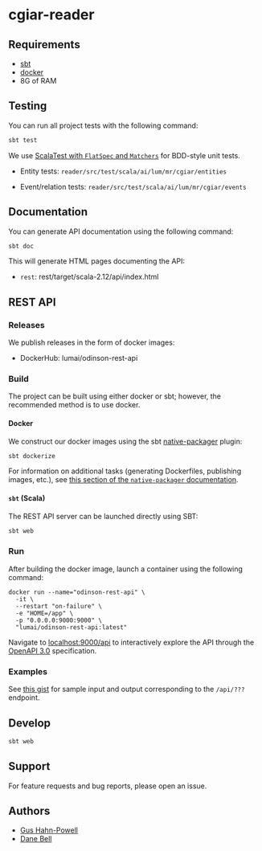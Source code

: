 # cgiar-reader

## Requirements

- [sbt](https://scala-sbt.org)
- [docker](https://docs.docker.com/get-docker)
- 8G of RAM

## Testing

You can run all project tests with the following command:

```scala
sbt test
```

We use [ScalaTest with `FlatSpec` and `Matchers`](https://www.scalatest.org/user_guide/using_matchers) for BDD-style unit tests.  

- Entity tests: `reader/src/test/scala/ai/lum/mr/cgiar/entities`

- Event/relation tests: `reader/src/test/scala/ai/lum/mr/cgiar/events`



## Documentation

You can generate API documentation using the following command:

```scala
sbt doc
```

This will generate HTML pages documenting the API:

- `rest`: rest/target/scala-2.12/api/index.html

## REST API

### Releases

We publish releases in the form of docker images:
- DockerHub: lumai/odinson-rest-api

### Build

The project can be built using either docker or sbt; however, the recommended method is to use docker.

#### Docker

We construct our docker images using the sbt [native-packager](https://www.scala-sbt.org/sbt-native-packager/formats/docker.html) plugin:

```scala
sbt dockerize
```

For information on additional tasks (generating Dockerfiles, publishing images, etc.), see [this section of the `native-packager` documentation](https://www.scala-sbt.org/sbt-native-packager/formats/docker.html#tasks).

#### `sbt` (Scala)

The REST API server can be launched directly using SBT:

```scala
sbt web
```

### Run

After building the docker image, launch a container using the following command:

```docker
docker run --name="odinson-rest-api" \
  -it \
  --restart "on-failure" \
  -e "HOME=/app" \
  -p "0.0.0.0:9000:9000" \
  "lumai/odinson-rest-api:latest"
```

Navigate to [localhost:9000/api](http://localhost:9000/api) to interactively explore the API through the [OpenAPI 3.0](http://spec.openapis.org/oas/v3.0.3) specification.

### Examples

See [this gist](https://gist.github.com/myedibleenso/???) for sample input and output corresponding to the `/api/???` endpoint.

## Develop

```bash
sbt web
```

## Support

For feature requests and bug reports, please open an issue.


## Authors

- [Gus Hahn-Powell](https://parsertongue.org/about)
- [Dane Bell](http://danebell.info)

